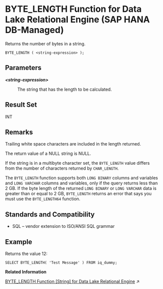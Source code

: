 <!-- loioda0bd303497b4828b0c89f22e692a6c5 -->

# BYTE\_LENGTH Function for Data Lake Relational Engine \(SAP HANA DB-Managed\)

Returns the number of bytes in a string.



```
BYTE_LENGTH ( <string-expression> );
```



<a name="loioda0bd303497b4828b0c89f22e692a6c5__section_wfh_tfl_srb"/>

## Parameters


<dl>
<dt><b>

*<string-expression\>*

</b></dt>
<dd>

The string that has the length to be calculated.



</dd>
</dl>



<a name="loioda0bd303497b4828b0c89f22e692a6c5__section_k3t_tfl_srb"/>

## Result Set

INT



<a name="loioda0bd303497b4828b0c89f22e692a6c5__section_hvf_5fl_srb"/>

## Remarks

Trailing white space characters are included in the length returned.

The return value of a NULL string is NULL.

If the string is in a multibyte character set, the `BYTE_LENGTH` value differs from the number of characters returned by `CHAR_LENGTH`.

The `BYTE_LENGTH` function supports both `LONG BINARY` columns and variables and `LONG VARCHAR` columns and variables, only if the query returns less than 2 GB. If the byte length of the returned `LONG BINARY` or `LONG VARCHAR` data is greater than or equal to 2 GB, `BYTE_LENGTH` returns an error that says you must use the `BYTE_LENGTH64` function.



<a name="loioda0bd303497b4828b0c89f22e692a6c5__section_drt_5fl_srb"/>

## Standards and Compatibility

-   SQL – vendor extension to ISO/ANSI SQL grammar



<a name="loioda0bd303497b4828b0c89f22e692a6c5__section_hsg_vfl_srb"/>

## Example

Returns the value 12:

```
SELECT BYTE_LENGTH( 'Test Message' ) FROM iq_dummy;
```

**Related Information**  


[BYTE_LENGTH Function \[String\] for Data Lake Relational Engine](https://help.sap.com/viewer/19b3964099384f178ad08f2d348232a9/2024_1_QRC/en-US/a53816b784f210159b849878d71ab1a8.html "Returns the number of bytes in a string.") :arrow_upper_right:

